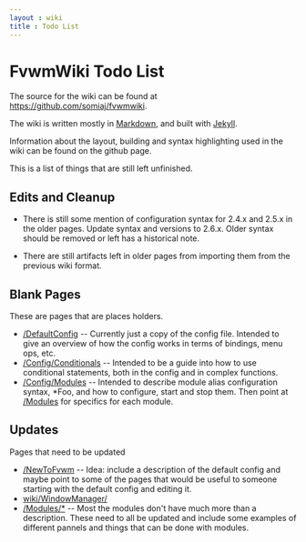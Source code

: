 ```yaml
---
layout : wiki
title : Todo List
---
```


# FvwmWiki Todo List

The source for the wiki can be found at
<https://github.com/somiaj/fvwmwiki>.

The wiki is written mostly in [Markdown](
https://github.com/adam-p/markdown-here/wiki/Markdown-Cheatsheet),
and built with [Jekyll](https://jekyllrb.com/).

Information about the layout, building and syntax highlighting
used in the wiki can be found on the github page.

This is a list of things that are still left unfinished.

## Edits and Cleanup

+ There is still some mention of configuration syntax for 2.4.x and 2.5.x in the
  older pages. Update syntax and versions to 2.6.x. Older syntax should be removed
  or left has a historical note.

+ There are still artifacts left in older pages from importing them from the
  previous wiki format.

## Blank Pages

These are pages that are places holders.

+ [/DefaultConfig](/wiki/DefaultConfig) -- Currently just a copy of the config file.
  Intended to give an overview of how the config works in terms of bindings, menu ops, etc.
+ [/Config/Conditionals](/wiki/Config/Conditionals) -- Intended to be a guide into how
  to use conditional statements, both in the config and in complex functions.
+ [/Config/Modules](/wiki/Config/Modules) -- Intended to describe module alias
  configuration syntax, \*Foo, and how to configure, start and stop them.
  Then point at [/Modules](/wiki/Modules) for specifics for each module.

## Updates

Pages that need to be updated

+ [/NewToFvwm](/wiki/NewToFvwm) -- Idea: include a description of the default config
  and maybe point to some of the pages that would be useful to someone starting
  with the default config and editing it.
+ [wiki/WindowManager/](/wiki/WindowManager)
+ [/Modules/\*](/wiki/Modules) -- Most the modules don't have much more than a
  description. These need to all be updated and include some examples of different
  pannels and things that can be done with modules.



